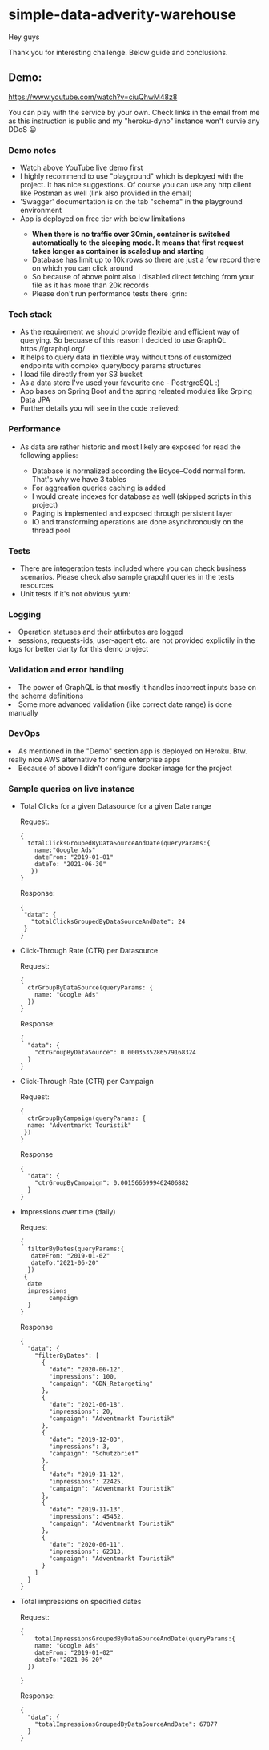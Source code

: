 # simple-data-adverity-warehouse

Hey guys

Thank you for interesting challenge. Below guide and conclusions.

<h2>Demo:</h2>

https://www.youtube.com/watch?v=ciuQhwM48z8

You can play with the service by your own. Check links in the email from me as this instruction is public and my "heroku-dyno" instance won't survie any DDoS :grinning:
<h3> Demo notes </h3>
<ul>
 <li> Watch above YouTube live demo first </hi>
 <li> I highly recommend to use "playground" which is deployed with the project. It has nice suggestions. Of course you can use any http client like Postman as well (link also provided in the email) </li>	
 <li> 'Swagger' documentation is on the tab "schema" in the playground environment </li>
 <li> App is deployed on free tier with below limitations </li>
    <ul>
     <li> <b>When there is no traffic over 30min, container is switched automatically to the sleeping mode. It means that first request takes longer as container is scaled up and starting </b> </li>
     <li> Database has limit up to 10k rows so there are just a few record there on which you can click around </li>
     <li> So because of above point also I disabled direct fetching from your file as it has more than 20k records </li>
     <li> Please don't run performance tests there :grin: </li>
    </ul>
 </ul>
 
 <h3> Tech stack </h3>
<ul>
  <li> As the requirement we should provide flexible and efficient way of querying. So becuase of this reason I decided to use GraphQL https://graphql.org/ </li>
  <li> It helps to query data in flexible way without tons of customized endpoints with complex query/body params structures </li>
  <li> I load file directly from yor S3 bucket </li>
  <li> As a data store I've used your favourite one - PostrgreSQL :) </li>
  <li> App bases on Spring Boot and the spring releated modules like Srping Data JPA
  <li> Further details you will see in the code :relieved: </li>
 </ul>

<h3> Performance </h3>
<ul>
 <li> As data are rather historic and most likely are exposed for read the following applies: </li>
   <ul>
	 <li> Database is normalized according the Boyce–Codd normal form. That's why we have 3 tables 
	 <li> For aggreation queries caching is added </li>
	 <li> I would create indexes for database as well (skipped scripts in this project) </li>
	 <li> Paging is implemented and exposed through persistent layer </li>
	 <li> IO and transforming operations are done asynchronously on the thread pool </li>
   </ul>
</ul>

<h3> Tests </h3>
<ul>
	<li> There are integeration tests included where you can check business scenarios. Please check also sample grapqhl queries in the tests resources </li>
	<li> Unit tests if it's not obvious :yum: </li>
</ul>

<h3> Logging </h3>
	<li> Operation statuses and their attirbutes are logged </li>
	<li> sessions, requests-ids, user-agent etc. are not provided explictily in the logs for better clarity for this demo project </li>
</ul>

<h3> Validation and error handling </h3>
	<li> The power of GraphQL is that mostly it handles incorrect inputs base on the schema definitions </li>
	<li> Some more advanced validation (like correct date range) is done manually </li>
</ul>

<h3> DevOps </h3>
	<li> As mentioned in the "Demo" section app is deployed on Heroku. Btw. really nice AWS alternative for none enterprise apps </li>
	<li> Because of above I didn't configure docker image for the project </li>
</ul>

 <h3> Sample queries on live instance </h3>
  <ul>
   <li>Total Clicks for a given Datasource for a given Date range
	  
	   
   
Request:
 ```    
{
   totalClicksGroupedByDataSourceAndDate(queryParams:{
     name:"Google Ads"
     dateFrom: "2019-01-01"
     dateTo: "2021-06-30"
    })
}
```
Response:
```
{
 "data": {
   "totalClicksGroupedByDataSourceAndDate": 24
 }
}
```
</li>
 
<li>Click-Through Rate (CTR) per Datasource

Request:
```
{
  ctrGroupByDataSource(queryParams: {
    name: "Google Ads"
  })
}
```
  Response:
```
{
  "data": {
    "ctrGroupByDataSource": 0.0003535286579168324
  }
}
```
</li>

<li>Click-Through Rate (CTR) per Campaign 

Request:
```
{
  ctrGroupByCampaign(queryParams: {
  name: "Adventmarkt Touristik"
 })
}
```

Response
```
{
  "data": {
    "ctrGroupByCampaign": 0.0015666999462406882
  }
}
```
</li>
 
<li>Impressions over time (daily) 
 
Request
```
{
  filterByDates(queryParams:{
   dateFrom: "2019-01-02"
   dateTo:"2021-06-20"
  })
 {
  date
  impressions
		campaign
  }
}
```
Response
```
{
  "data": {
    "filterByDates": [
      {
        "date": "2020-06-12",
        "impressions": 100,
        "campaign": "GDN_Retargeting"
      },
      {
        "date": "2021-06-18",
        "impressions": 20,
        "campaign": "Adventmarkt Touristik"
      },
      {
        "date": "2019-12-03",
        "impressions": 3,
        "campaign": "Schutzbrief"
      },
      {
        "date": "2019-11-12",
        "impressions": 22425,
        "campaign": "Adventmarkt Touristik"
      },
      {
        "date": "2019-11-13",
        "impressions": 45452,
        "campaign": "Adventmarkt Touristik"
      },
      {
        "date": "2020-06-11",
        "impressions": 62313,
        "campaign": "Adventmarkt Touristik"
      }
    ]
  }
}
```
 </li>
 
 <li> Total impressions on specified dates
  
Request:

```
{
    totalImpressionsGroupedByDataSourceAndDate(queryParams:{
    name: "Google Ads"
    dateFrom: "2019-01-02"
    dateTo:"2021-06-20"
  })
  
}
```

Response:

```
{
  "data": {
    "totalImpressionsGroupedByDataSourceAndDate": 67877
  }
}
```
</li>
</ul>
